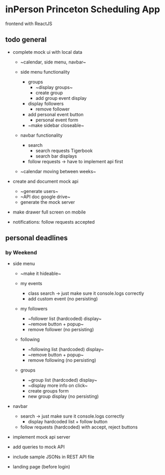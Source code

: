 # inPerson Princeton Scheduling App
frontend with ReactJS

## todo general
* complete mock ui with local data
    * ~calendar, side menu, navbar~ 
    * side menu functionality
        * groups
            * ~display groups~                    
            * create group                  
            * add group event display    
        * display followers                 
            * remove follower               
        * add personal event button 
            * personal event form  
        * ~make sidebar closeable~

    * navbar functionality
        * search                            
            * search requests Tigerbook     
            * search bar displays          
        * follow requests -> have to implement api first

    * ~calendar moving between weeks~

* create and document mock api 
    * ~generate users~ 
    * ~API doc google drive~
    * generate the mock server

* make drawer full screen on mobile
* notifications: follow requests accepted

## personal deadlines
### by Weekend
* side menu
    * ~make it hideable~
    * my events
        * class search -> just make sure it console.logs correctly
        * add custom event (no persisting)

    * my followers
        * ~follower list (hardcoded) display~
        * ~remove button + popup~
        * remove follower (no persisting)
    
    * following
        * ~following list (hardcoded) display~
        * ~remove button + popup~
        * remove following (no persisting)
    
    * groups
        * ~group list (hardcoded) display~
        * ~display more info on click~
        * create groups form
        * new group display (no persisting)
* navbar
    * search -> just make sure it console.logs correctly
        * display hardcoded list + follow button
    * follow requests (hardcoded) with accept, reject buttons
    

* implement mock api server
* add queries to mock API
* include sample JSONs in REST API file
* landing page (before login)




